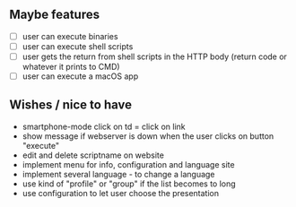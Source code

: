 ## Maybe features
- [ ] user can execute binaries
- [ ] user can execute shell scripts
- [ ] user gets the return from shell scripts in the HTTP body (return code or whatever it prints to CMD)
- [ ] user can execute a macOS app

## Wishes / nice to have
- smartphone-mode click on td = click on link
- show message if webserver is down when the user clicks on button "execute"
- edit and delete scriptname on website
- implement menu for info, configuration and language site
- implement several language - to change a language
- use kind of "profile" or "group" if the list becomes to long
- use configuration to let user choose the presentation
